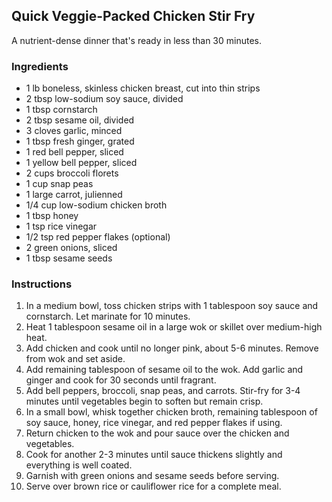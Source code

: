 ## Quick Veggie-Packed Chicken Stir Fry

A nutrient-dense dinner that's ready in less than 30 minutes.

### Ingredients

* 1 lb boneless, skinless chicken breast, cut into thin strips
* 2 tbsp low-sodium soy sauce, divided
* 1 tbsp cornstarch
* 2 tbsp sesame oil, divided
* 3 cloves garlic, minced
* 1 tbsp fresh ginger, grated
* 1 red bell pepper, sliced
* 1 yellow bell pepper, sliced
* 2 cups broccoli florets
* 1 cup snap peas
* 1 large carrot, julienned
* 1/4 cup low-sodium chicken broth
* 1 tbsp honey
* 1 tsp rice vinegar
* 1/2 tsp red pepper flakes (optional)
* 2 green onions, sliced
* 1 tbsp sesame seeds

### Instructions

1. In a medium bowl, toss chicken strips with 1 tablespoon soy sauce and cornstarch. Let marinate for 10 minutes.
2. Heat 1 tablespoon sesame oil in a large wok or skillet over medium-high heat.
3. Add chicken and cook until no longer pink, about 5-6 minutes. Remove from wok and set aside.
4. Add remaining tablespoon of sesame oil to the wok. Add garlic and ginger and cook for 30 seconds until fragrant.
5. Add bell peppers, broccoli, snap peas, and carrots. Stir-fry for 3-4 minutes until vegetables begin to soften but remain crisp.
6. In a small bowl, whisk together chicken broth, remaining tablespoon of soy sauce, honey, rice vinegar, and red pepper flakes if using.
7. Return chicken to the wok and pour sauce over the chicken and vegetables.
8. Cook for another 2-3 minutes until sauce thickens slightly and everything is well coated.
9. Garnish with green onions and sesame seeds before serving.
10. Serve over brown rice or cauliflower rice for a complete meal. 